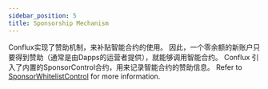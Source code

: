 ```yaml
---
sidebar_position: 5
title: Sponsorship Mechanism
---
```


Conflux实现了赞助机制，来补贴智能合约的使用。 因此，一个零余额的新账户只要得到赞助（通常是由Dapps的运营者提供），就能够调用智能合约。 Conflux 引入了内置的SponsorControl合约，用来记录智能合约的赞助信息。 Refer to [SponsorWhitelistControl](./internal-contracts/sponsor-whitelist-control.md) for more information.
